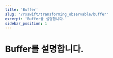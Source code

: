 ```yaml
---
title: 'Buffer'
slug: '/rxswift/transforming_observable/buffer'
excerpt: 'Buffer를 설명합니다.'
sidebar_position: 1
---
```


# Buffer를 설명합니다.